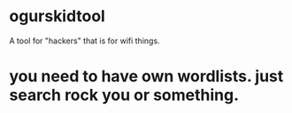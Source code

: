 # ogurskidtool
A tool for "hackers" that is for wifi things.
# you need to have own wordlists. just search rock you or something.

